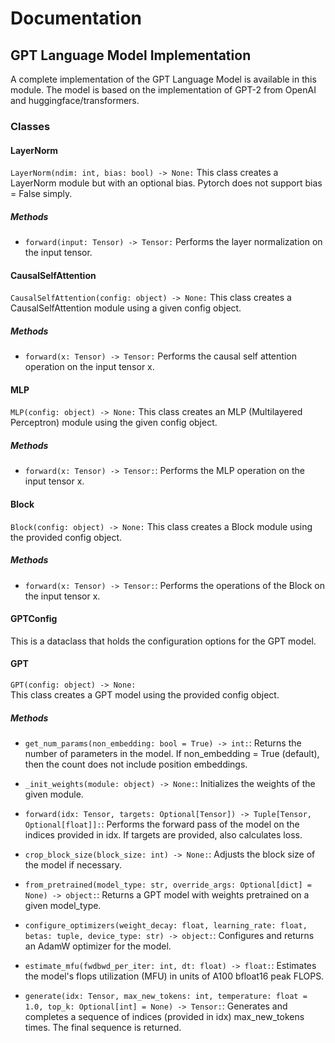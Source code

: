 # Documentation

## GPT Language Model Implementation

A complete implementation of the GPT Language Model is available in this module. The model is based on the implementation of GPT-2 from OpenAI and huggingface/transformers.

### Classes

#### LayerNorm
`LayerNorm(ndim: int, bias: bool) -> None:` 
This class creates a LayerNorm module but with an optional bias. Pytorch does not support bias = False simply.

##### Methods
- `forward(input: Tensor) -> Tensor:` Performs the layer normalization on the input tensor.

#### CausalSelfAttention
`CausalSelfAttention(config: object) -> None:` 
This class creates a CausalSelfAttention module using a given config object.

##### Methods
- `forward(x: Tensor) -> Tensor:` Performs the causal self attention operation on the input tensor x.

#### MLP
`MLP(config: object) -> None:` 
This class creates an MLP (Multilayered Perceptron) module using the given config object.

##### Methods
- `forward(x: Tensor) -> Tensor:`: Performs the MLP operation on the input tensor x.

#### Block
`Block(config: object) -> None:` 
This class creates a Block module using the provided config object.

##### Methods
- `forward(x: Tensor) -> Tensor:`: Performs the operations of the Block on the input tensor x.

#### GPTConfig
This is a dataclass that holds the configuration options for the GPT model.

#### GPT
`GPT(config: object) -> None:`  
This class creates a GPT model using the provided config object.

##### Methods
- `get_num_params(non_embedding: bool = True) -> int:`: Returns the number of parameters in the model. If non_embedding = True (default), then the count does not include position embeddings.

- `_init_weights(module: object) -> None:`: Initializes the weights of the given module.

- `forward(idx: Tensor, targets: Optional[Tensor]) -> Tuple[Tensor, Optional[float]]:`: Performs the forward pass of the model on the indices provided in idx. If targets are provided, also calculates loss.

- `crop_block_size(block_size: int) -> None:`: Adjusts the block size of the model if necessary.

- `from_pretrained(model_type: str, override_args: Optional[dict] = None) -> object:`: Returns a GPT model with weights pretrained on a given model_type.

- `configure_optimizers(weight_decay: float, learning_rate: float, betas: tuple, device_type: str) -> object:`: Configures and returns an AdamW optimizer for the model.

- `estimate_mfu(fwdbwd_per_iter: int, dt: float) -> float:`: Estimates the model's flops utilization (MFU) in units of A100 bfloat16 peak FLOPS.

- `generate(idx: Tensor, max_new_tokens: int, temperature: float = 1.0, top_k: Optional[int] = None) -> Tensor:`: Generates and completes a sequence of indices (provided in idx) max_new_tokens times. The final sequence is returned.
